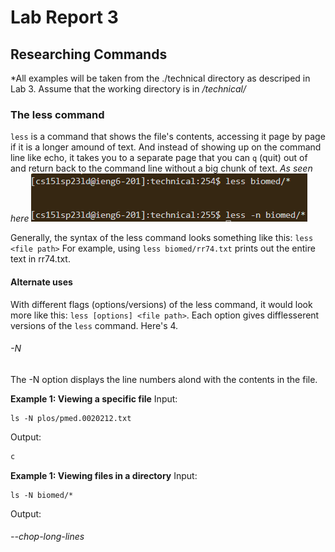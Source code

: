 # Lab Report 3 

## Researching Commands
*All examples will be taken from the ./technical directory as descriped in Lab 3. Assume that the working directory is in */technical/*

### The less command

`less` is a command that shows the file's contents, accessing it page by page if it is a longer amound of text. And instead of showing up on the command line like echo, it takes you to a separate page that you can `q` (quit) out of and return back to the command line without a big chunk of text.
*As seen here*
![Image](pics/less-non_option.png)

Generally, the syntax of the less command looks something like this:
`less  <file path>`
For example, using `less biomed/rr74.txt` prints out the entire text in rr74.txt.

#### Alternate uses
With different flags (options/versions) of the less command, it would look more like this: `less [options] <file path>`. Each option gives difflesserent versions of the `less` command. Here's 4.


###### -N
The -N option displays the line numbers alond with the contents in the file. 

**Example 1: Viewing a specific file** 
Input:
```
ls -N plos/pmed.0020212.txt
```
Output:
```ruby
c
```
**Example 1: Viewing files in a directory** 
Input:
```
ls -N biomed/*
```
Output:



###### --chop-long-lines

